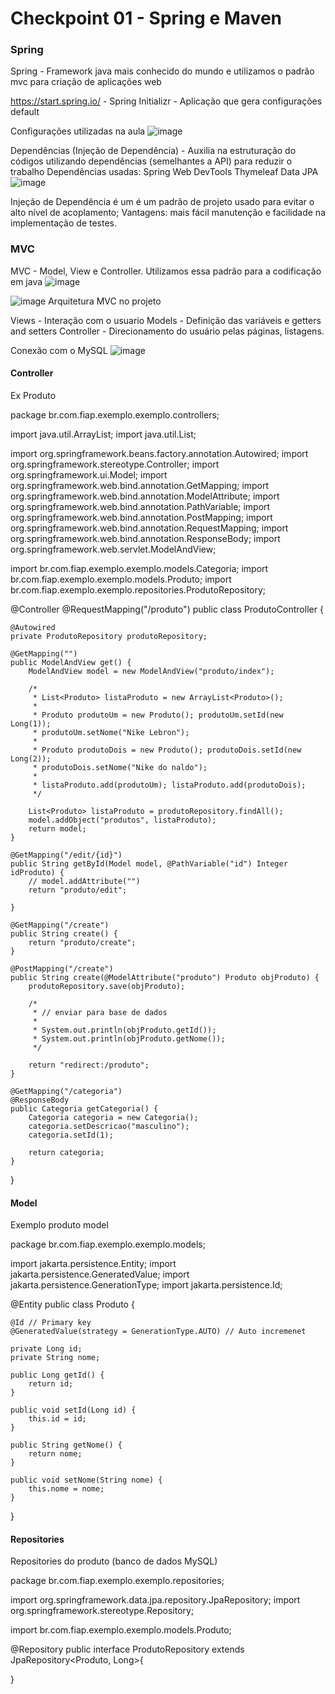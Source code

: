 # Checkpoint 01 - Spring e Maven


### Spring

Spring -  Framework java mais conhecido do mundo e utilizamos o padrão mvc para criação de aplicações web

https://start.spring.io/ - Spring Initializr - Aplicação que gera configurações default 

Configurações utilizadas na aula
![image](https://user-images.githubusercontent.com/82169520/227972728-3241db48-c263-4b9a-b425-5e2af6dbc2f3.png)

Dependências (Injeção de Dependência) - Auxilia na estruturação do códigos utilizando dependências (semelhantes a API) para reduzir o trabalho
Dependências usadas:
Spring Web
DevTools
Thymeleaf
Data JPA
![image](https://user-images.githubusercontent.com/82169520/227974236-0a5a506f-9626-4fa4-b9f4-df7b4ce7ea0f.png)


Injeção de Dependência é um é um padrão de projeto usado para evitar o alto nível de acoplamento;
Vantagens: mais fácil manutenção e facilidade na implementação de testes.

### MVC

MVC - Model, View e Controller. Utilizamos essa padrão para a codificação em java
![image](https://user-images.githubusercontent.com/82169520/227969237-883757a0-570b-4826-9ae7-c89deccb5e77.png)

![image](https://user-images.githubusercontent.com/82169520/227970832-3a5fa43c-7ed6-494a-b737-be530287fd21.png)
Arquitetura MVC no projeto

Views - Interação com o usuario
Models - Definição das variáveis e getters and setters
Controller - Direcionamento do usuário pelas páginas, listagens.

Conexão com o MySQL
![image](https://user-images.githubusercontent.com/82169520/227973942-e6aa8366-2ea8-4b00-b1aa-b87db2d1cd43.png)

#### Controller

Ex Produto
  
package br.com.fiap.exemplo.exemplo.controllers;

import java.util.ArrayList;
import java.util.List;

import org.springframework.beans.factory.annotation.Autowired;
import org.springframework.stereotype.Controller;
import org.springframework.ui.Model;
import org.springframework.web.bind.annotation.GetMapping;
import org.springframework.web.bind.annotation.ModelAttribute;
import org.springframework.web.bind.annotation.PathVariable;
import org.springframework.web.bind.annotation.PostMapping;
import org.springframework.web.bind.annotation.RequestMapping;
import org.springframework.web.bind.annotation.ResponseBody;
import org.springframework.web.servlet.ModelAndView;

import br.com.fiap.exemplo.exemplo.models.Categoria;
import br.com.fiap.exemplo.exemplo.models.Produto;
import br.com.fiap.exemplo.exemplo.repositories.ProdutoRepository;

@Controller
@RequestMapping("/produto")
public class ProdutoController {

	@Autowired
	private ProdutoRepository produtoRepository;

	@GetMapping("")
	public ModelAndView get() {
		ModelAndView model = new ModelAndView("produto/index");

		/*
		 * List<Produto> listaProduto = new ArrayList<Produto>();
		 * 
		 * Produto produtoUm = new Produto(); produtoUm.setId(new Long(1));
		 * produtoUm.setNome("Nike Lebron");
		 * 
		 * Produto produtoDois = new Produto(); produtoDois.setId(new Long(2));
		 * produtoDois.setNome("Nike do naldo");
		 * 
		 * listaProduto.add(produtoUm); listaProduto.add(produtoDois);
		 */

		List<Produto> listaProduto = produtoRepository.findAll();
		model.addObject("produtos", listaProduto);
		return model;
	}

	@GetMapping("/edit/{id}")
	public String getById(Model model, @PathVariable("id") Integer idProduto) {
		// model.addAttribute("")
		return "produto/edit";

	}

	@GetMapping("/create")
	public String create() {
		return "produto/create";
	}

	@PostMapping("/create")
	public String create(@ModelAttribute("produto") Produto objProduto) {
		produtoRepository.save(objProduto);

		/*
		 * // enviar para base de dados
		 * 
		 * System.out.println(objProduto.getId());
		 * System.out.println(objProduto.getNome());
		 */

		return "redirect:/produto";
	}

	@GetMapping("/categoria")
	@ResponseBody
	public Categoria getCategoria() {
		Categoria categoria = new Categoria();
		categoria.setDescricao("masculino");
		categoria.setId(1);

		return categoria;
	}

}

#### Model
Exemplo produto model

package br.com.fiap.exemplo.exemplo.models;

import jakarta.persistence.Entity;
import jakarta.persistence.GeneratedValue;
import jakarta.persistence.GenerationType;
import jakarta.persistence.Id;

@Entity
public class Produto {

	@Id // Primary key
	@GeneratedValue(strategy = GenerationType.AUTO) // Auto incremenet

	private Long id;
	private String nome;

	public Long getId() {
		return id;
	}

	public void setId(Long id) {
		this.id = id;
	}

	public String getNome() {
		return nome;
	}

	public void setNome(String nome) {
		this.nome = nome;
	}

}

#### Repositories
Repositories do produto (banco de dados MySQL)

package br.com.fiap.exemplo.exemplo.repositories;

import org.springframework.data.jpa.repository.JpaRepository;
import org.springframework.stereotype.Repository;

import br.com.fiap.exemplo.exemplo.models.Produto;

@Repository
public interface ProdutoRepository extends JpaRepository<Produto, Long>{
	
	
}


